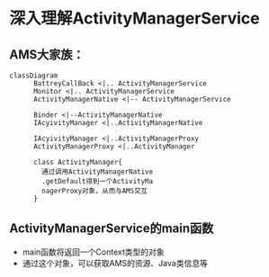# 深入理解ActivityManagerService

## AMS大家族：

```mermaid
classDiagram
      BattreyCallBack <|.. ActivityManagerService
      Monitor <|.. ActivityManagerService
      ActivityManagerNative <|-- ActivityManagerService
      
      Binder <|--ActivityManagerNative
      IAcyivityManager <|..ActivityManagerNative
      
      IAcyivityManager <|..ActivityManagerProxy
      ActivityManagerProxy <|..ActivityManager
      
      class ActivityManager{
      	通过调用ActivityManagerNative
      	.getDefault得到一个ActivityMa
      	nagerProxy对象，从而与AMS交互
      }
```

## ActivityManagerService的main函数

- main函数将返回一个Context类型的对象
- 通过这个对象，可以获取AMS的资源、Java类信息等

